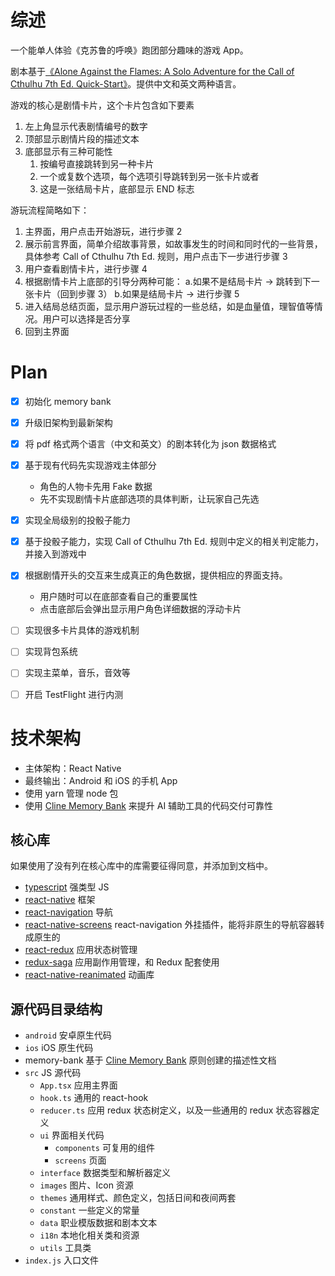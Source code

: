 # 综述

一个能单人体验《克苏鲁的呼唤》跑团部分趣味的游戏 App。

剧本基于[《Alone Against the Flames: A Solo Adventure for the Call of Cthulhu 7th Ed. Quick-Start》](https://www.chaosium.com/content/FreePDFs/CoC/Adventures/CHA23145%20-%20Alone%20Against%20the%20Flames.pdf)。提供中文和英文两种语言。

游戏的核心是剧情卡片，这个卡片包含如下要素

1. 左上角显示代表剧情编号的数字
2. 顶部显示剧情片段的描述文本
3. 底部显示有三种可能性
   1. 按编号直接跳转到另一种卡片
   2. 一个或复数个选项，每个选项引导跳转到另一张卡片或者
   3. 这是一张结局卡片，底部显示 END 标志

游玩流程简略如下：

1. 主界面，用户点击开始游玩，进行步骤 2
2. 展示前言界面，简单介绍故事背景，如故事发生的时间和同时代的一些背景，具体参考 Call of Cthulhu 7th Ed. 规则，用户点击下一步进行步骤 3
3. 用户查看剧情卡片，进行步骤 4
4. 根据剧情卡片上底部的引导分两种可能：
   a.如果不是结局卡片 -> 跳转到下一张卡片（回到步骤 3）
   b.如果是结局卡片 -> 进行步骤 5
5. 进入结局总结页面，显示用户游玩过程的一些总结，如是血量值，理智值等情况。用户可以选择是否分享
6. 回到主界面

# Plan

- [x] 初始化 memory bank
- [x] 升级旧架构到最新架构
- [x] 将 pdf 格式两个语言（中文和英文）的剧本转化为 json 数据格式
- [x] 基于现有代码先实现游戏主体部分

  - 角色的人物卡先用 Fake 数据
  - 先不实现剧情卡片底部选项的具体判断，让玩家自己先选

- [x] 实现全局级别的投骰子能力
- [x] 基于投骰子能力，实现 Call of Cthulhu 7th Ed. 规则中定义的相关判定能力，并接入到游戏中
- [x] 根据剧情开头的交互来生成真正的角色数据，提供相应的界面支持。
  - 用户随时可以在底部查看自己的重要属性
  - 点击底部后会弹出显示用户角色详细数据的浮动卡片
- [ ] 实现很多卡片具体的游戏机制
- [ ] 实现背包系统
- [ ] 实现主菜单，音乐，音效等
- [ ] 开启 TestFlight 进行内测

# 技术架构

- 主体架构：React Native
- 最终输出：Android 和 iOS 的手机 App
- 使用 yarn 管理 node 包
- 使用 [Cline Memory Bank](https://docs.cline.bot/prompting/cline-memory-bank) 来提升 AI 辅助工具的代码交付可靠性

## 核心库

如果使用了没有列在核心库中的库需要征得同意，并添加到文档中。

- [typescript](https://www.typescriptlang.org/) 强类型 JS
- [react-native](https://reactnative.dev/) 框架
- [react-navigation](https://reactnavigation.org/) 导航
- [react-native-screens](react-native-screens) react-navigation 外挂插件，能将非原生的导航容器转成原生的
- [react-redux](https://react-redux.js.org/) 应用状态树管理
- [redux-saga](https://redux-saga.js.org) 应用副作用管理，和 Redux 配套使用
- [react-native-reanimated](https://github.com/software-mansion/react-native-reanimated) 动画库

## 源代码目录结构

- `android` 安卓原生代码
- `ios` iOS 原生代码
- memory-bank 基于 [Cline Memory Bank](https://docs.cline.bot/prompting/cline-memory-bank)  原则创建的描述性文档
- `src` JS 源代码
  - `App.tsx` 应用主界面
  - `hook.ts` 通用的 react-hook
  - `reducer.ts` 应用 redux 状态树定义，以及一些通用的 redux 状态容器定义
  - `ui` 界面相关代码
    - `components` 可复用的组件
    - `screens` 页面
  - `interface` 数据类型和解析器定义
  - `images` 图片、Icon 资源
  - `themes` 通用样式、颜色定义，包括日间和夜间两套
  - `constant` 一些定义的常量
  - `data` 职业模版数据和剧本文本
  - `i18n` 本地化相关类和资源
  - `utils` 工具类
- `index.js` 入口文件
